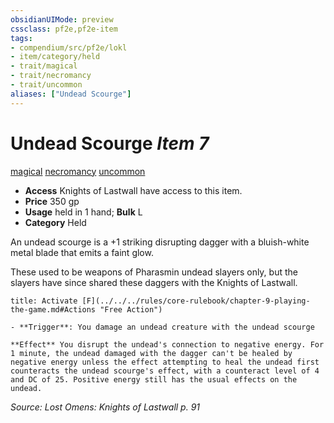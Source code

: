 ```yaml
---
obsidianUIMode: preview
cssclass: pf2e,pf2e-item
tags:
- compendium/src/pf2e/lokl
- item/category/held
- trait/magical
- trait/necromancy
- trait/uncommon
aliases: ["Undead Scourge"]
---
```

# Undead Scourge *Item 7*  
[magical](../../../Rules/traits/magical.md)  [necromancy](../../../Rules/traits/necromancy.md)  [uncommon](../../../Rules/traits/uncommon.md)  

- **Access** Knights of Lastwall have access to this item.
- **Price** 350 gp
- **Usage** held in 1 hand; **Bulk** L
- **Category** Held

An undead scourge is a +1 striking disrupting dagger with a bluish-white metal blade that emits a faint glow.

These used to be weapons of Pharasmin undead slayers only, but the slayers have since shared these daggers with the Knights of Lastwall.

```ad-embed-ability
title: Activate [F](../../../rules/core-rulebook/chapter-9-playing-the-game.md#Actions "Free Action")

- **Trigger**: You damage an undead creature with the undead scourge

**Effect** You disrupt the undead's connection to negative energy. For 1 minute, the undead damaged with the dagger can't be healed by negative energy unless the effect attempting to heal the undead first counteracts the undead scourge's effect, with a counteract level of 4 and DC of 25. Positive energy still has the usual effects on the undead.
```

*Source: Lost Omens: Knights of Lastwall p. 91*
